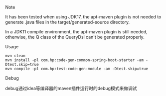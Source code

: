 Note

It has been tested when using JDK17, the apt-maven plugin is not needed to generate .java files in the target/generated-source directory.

In a JDK11 compile environment, the apt-maven plugin is still needed, otherwise, the Q class of the QueryDsl can't be generated properly.

Usage

```shell
mvn clean
mvn install -pl com.hp:code-gen-common-spring-boot-starter -am -Dtest.skip=true
mvn compile -pl com.hp:test-code-gen-module -am -Dtest.skip=true
```
Debug

debug通过idea等编译器的maven插件运行时的debug模式来做调试
